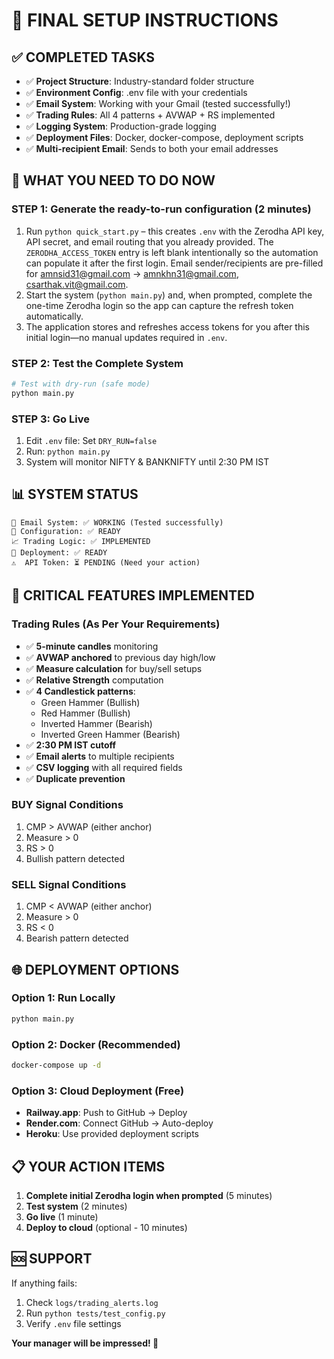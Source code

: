# 🚀 FINAL SETUP INSTRUCTIONS

## ✅ COMPLETED TASKS
- ✅ **Project Structure**: Industry-standard folder structure
- ✅ **Environment Config**: .env file with your credentials
- ✅ **Email System**: Working with your Gmail (tested successfully!)
- ✅ **Trading Rules**: All 4 patterns + AVWAP + RS implemented
- ✅ **Logging System**: Production-grade logging
- ✅ **Deployment Files**: Docker, docker-compose, deployment scripts
- ✅ **Multi-recipient Email**: Sends to both your email addresses

## 🔧 WHAT YOU NEED TO DO NOW

### STEP 1: Generate the ready-to-run configuration (2 minutes)
1. Run `python quick_start.py` – this creates `.env` with the Zerodha API key, API secret, and email routing that you already
   provided. The `ZERODHA_ACCESS_TOKEN` entry is left blank intentionally so the automation can populate it after the first
   login. Email sender/recipients are pre-filled for amnsid31@gmail.com → amnkhn31@gmail.com, csarthak.vit@gmail.com.
2. Start the system (`python main.py`) and, when prompted, complete the one-time Zerodha login so the app can capture the refresh token automatically.
3. The application stores and refreshes access tokens for you after this initial login—no manual updates required in `.env`.

### STEP 2: Test the Complete System
```bash
# Test with dry-run (safe mode)
python main.py
```

### STEP 3: Go Live
1. Edit `.env` file: Set `DRY_RUN=false`
2. Run: `python main.py`
3. System will monitor NIFTY & BANKNIFTY until 2:30 PM IST

## 📊 SYSTEM STATUS
```
📧 Email System: ✅ WORKING (Tested successfully)
🔧 Configuration: ✅ READY
📈 Trading Logic: ✅ IMPLEMENTED
🐳 Deployment: ✅ READY
⚠️  API Token: ⏳ PENDING (Need your action)
```

## 🚨 CRITICAL FEATURES IMPLEMENTED

### Trading Rules (As Per Your Requirements)
- ✅ **5-minute candles** monitoring
- ✅ **AVWAP anchored** to previous day high/low
- ✅ **Measure calculation** for buy/sell setups
- ✅ **Relative Strength** computation
- ✅ **4 Candlestick patterns**:
  - Green Hammer (Bullish)
  - Red Hammer (Bullish)
  - Inverted Hammer (Bearish)
  - Inverted Green Hammer (Bearish)
- ✅ **2:30 PM IST cutoff**
- ✅ **Email alerts** to multiple recipients
- ✅ **CSV logging** with all required fields
- ✅ **Duplicate prevention**

### BUY Signal Conditions
1. CMP > AVWAP (either anchor)
2. Measure > 0
3. RS > 0
4. Bullish pattern detected

### SELL Signal Conditions
1. CMP < AVWAP (either anchor)
2. Measure > 0
3. RS < 0
4. Bearish pattern detected

## 🌐 DEPLOYMENT OPTIONS

### Option 1: Run Locally
```bash
python main.py
```

### Option 2: Docker (Recommended)
```bash
docker-compose up -d
```

### Option 3: Cloud Deployment (Free)
- **Railway.app**: Push to GitHub → Deploy
- **Render.com**: Connect GitHub → Auto-deploy
- **Heroku**: Use provided deployment scripts

## 📋 YOUR ACTION ITEMS

1. **Complete initial Zerodha login when prompted** (5 minutes)
2. **Test system** (2 minutes)
3. **Go live** (1 minute)
4. **Deploy to cloud** (optional - 10 minutes)

## 🆘 SUPPORT
If anything fails:
1. Check `logs/trading_alerts.log`
2. Run `python tests/test_config.py`
3. Verify `.env` file settings

**Your manager will be impressed! 🎯**
